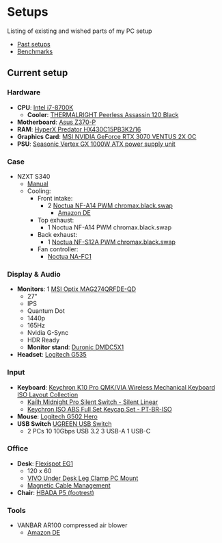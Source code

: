 # Setups

Listing of existing and wished parts of my PC setup

- [Past setups](past.md)
- [Benchmarks](benchmarks.md)

## Current setup

### Hardware

- **CPU**: [Intel i7-8700K](https://www.intel.com/content/www/us/en/products/sku/126684/intel-core-i78700k-processor-12m-cache-up-to-4-70-ghz/specifications.html)
    - **Cooler**: [THERMALRIGHT Peerless Assassin 120 Black](https://www.thermalright.com/product/peerless-assassin-120-black/)
- **Motherboard**: [Asus Z370-P](https://www.asus.com/me-en/supportonly/prime%20z370-p/helpdesk_manual)
- **RAM**: [HyperX Predator HX430C15PB3K2/16](../../assets/HX430C15PB3K2_16.pdf)
- **Graphics Card**: [MSI NVIDIA GeForce RTX 3070 VENTUS 2X OC](https://www.msi.com/Graphics-Card/GeForce-RTX-3070-VENTUS-2X-8G-OC-LHR)
- **PSU**: [Seasonic Vertex GX 1000W ATX power supply unit](https://seasonic.com/atx3-focus-gx)

### Case

- NZXT S340
    - [Manual](../../assets/nzxt-s340-manual.pdf)
    - Cooling:
        - Front intake:
            - 2 [Noctua NF-A14 PWM chromax.black.swap](https://noctua.at/de/nf-a14-pwm-chromax-black-swap/specification)
                - [Amazon DE](https://www.amazon.de/dp/B07655KF5C?th=1)
        - Top exhaust:
            - 1 Noctua NF-A14 PWM chromax.black.swap
        - Back exhaust:
            - 1 [Noctua NF-S12A PWM chromax.black.swap](https://noctua.at/de/nf-s12a-pwm-chromax-black-swap)
        - Fan controller:
            - [Noctua NA-FC1](https://noctua.at/de/na-fc1)

### Display & Audio

- **Monitors**: 1 [MSI Optix MAG274QRFDE-QD](https://de.msi.com/Monitor/Optix-MAG274QRF-QD/Specification)
    - 27"
    - IPS
    - Quantum Dot
    - 1440p
    - 165Hz
    - Nvidia G-Sync
    - HDR Ready
    - **Monitor stand**: [Duronic DMDC5X1](https://duronic.de/products/duronic-dmdc5x1-monitorhalterung-tischhalterung-bildschirmhalterung-monitorarm-mit-gasdruckfeder-lcd-led-computer-neigung-90-45-schwenkung-180-rotation-360)
- **Headset**: [Logitech G535](https://www.logitechg.com/en-us/products/gaming-audio/g535-wireless-headset.981-000971.html)

### Input

- **Keyboard**: [Keychron K10 Pro QMK/VIA Wireless Mechanical Keyboard ISO Layout Collection](https://www.keychron.com/products/keychron-k10-pro-qmk-via-wireless-mechanical-keyboard-iso-layout-collection)
    - [Kailh Midnight Pro Silent Switch - Silent Linear](https://www.keychron.com/products/kailh-midnight-pro-silent-switch?variant=40313324208217)
    - [Keychron ISO ABS Full Set Keycap Set - PT-BR-ISO](https://keychron.de/products/iso-abs-full-set-keycap-set?variant=41259162599561)
- **Mouse**: [Logitech G502 Hero](https://www.logitechg.com/en-us/products/gaming-mice/g502-hero-gaming-mouse.910-005469.html)
- **USB Switch** [UGREEN USB Switch](https://de.ugreen.com/products/ugreen-usb-switch-2pc-10gbps-usb-3-2-switcher-2-in-4-out-usb-c-switch)
    - 2 PCs 10 10Gbps USB 3.2 3 USB-A 1 USB-C

### Office

- **Desk**: [Flexispot EG1](https://www.flexispot.de/elektrisch-hohenverstellbares-tischgestell-e1.html)
    - 120 x 60
    - [VIVO Under Desk Leg Clamp PC Mount](https://vivo-us.com/products/mount-pc01c)
    - [Magnetic Cable Management](https://www.lttstore.com/products/mcm-arches?variant=40464765517927)
- **Chair**: [HBADA P5 (footrest)](https://hbada.eu/products/hbada-p5-ergonomic-office-chair-with-footrest)

### Tools

- VANBAR AR100 compressed air blower
    - [Amazon DE](https://www.amazon.de/dp/B0BVLJ885C)

